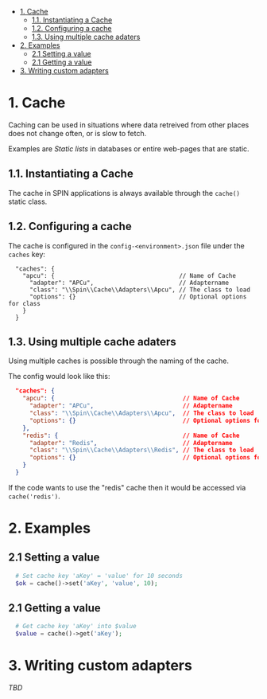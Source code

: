 <!-- MarkdownTOC list_bullets="*" bracket="round" lowercase="true" autolink="true" indent= depth="4" -->

- [1. Cache](#1-cache)
  - [1.1. Instantiating a Cache](#11-instantiating-a-cache)
  - [1.2. Configuring a cache](#12-configuring-a-cache)
  - [1.3. Using multiple cache adaters](#13-using-multiple-cache-adaters)
- [2. Examples](#2-examples)
  - [2.1 Setting a value](#21-setting-a-value)
  - [2.1 Getting a value](#21-getting-a-value)
- [3. Writing custom adapters](#3-writing-custom-adapters)

<!-- /MarkdownTOC -->

# 1. Cache
Caching can be used in situations where data retreived from other places does not change often, or is slow to fetch.

Examples are _Static lists_ in databases or entire web-pages that are static.

## 1.1. Instantiating a Cache
The cache in SPIN applications is always available through the ```cache()``` static class.

## 1.2. Configuring a cache
The cache is configured in the ```config-<environment>.json``` file under the `caches` key:

```
  "caches": {
    "apcu": {                                   // Name of Cache
      "adapter": "APCu",                        // Adaptername
      "class": "\\Spin\\Cache\\Adapters\\Apcu", // The class to load
      "options": {}                             // Optional options for class
    }
  }
```

## 1.3. Using multiple cache adaters
Using multiple caches is possible through the naming of the cache.

The config would look like this:

```json
  "caches": {
    "apcu": {                                    // Name of Cache
      "adapter": "APCu",                         // Adaptername
      "class": "\\Spin\\Cache\\Adapters\\Apcu",  // The class to load
      "options": {}                              // Optional options for class
    },
    "redis": {                                   // Name of Cache
      "adapter": "Redis",                        // Adaptername
      "class": "\\Spin\\Cache\\Adapters\\Redis", // The class to load
      "options": {}                              // Optional options for class
    }
  }
```

If the code wants to use the "redis" cache then it would be accessed via `cache('redis')`.

# 2. Examples

## 2.1 Setting a value
```php
  # Set cache key 'aKey' = 'value' for 10 seconds
  $ok = cache()->set('aKey', 'value', 10);
```

## 2.1 Getting a value
```php
  # Get cache key 'aKey' into $value
  $value = cache()->get('aKey');

```

# 3. Writing custom adapters
_TBD_
